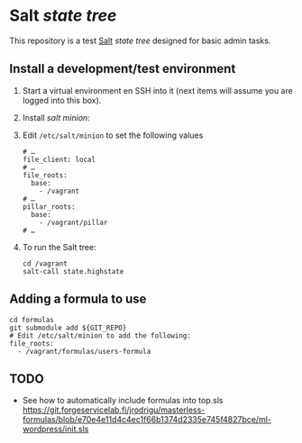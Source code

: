 # Salt *state tree*

This repository is a test [Salt](http://www.saltstack.com/) *state tree* designed for basic admin
tasks.

## Install a development/test environment

1. Start a virtual environment en SSH into it (next items will assume you are logged into this box).

2. Install *salt minion*:

3. Edit `/etc/salt/minion` to set the following values

    ```
    # …
    file_client: local
    # …
    file_roots:
      base:
        - /vagrant
    # …
    pillar_roots:
      base:
        - /vagrant/pillar
    # …
    ```

4. To run the Salt tree:

    ```
    cd /vagrant
    salt-call state.highstate
    ```

## Adding a formula to use

```
cd formulas
git submodule add ${GIT_REPO}
# Edit /etc/salt/minion to add the following:
file_roots:
  - /vagrant/formulas/users-formula
```

## TODO

- See how to automatically include formulas into top.sls
  https://git.forgeservicelab.fi/jrodrigu/masterless-formulas/blob/e70e4e11d4c4ec1f66b1374d2335e745f4827bce/ml-wordpress/init.sls

